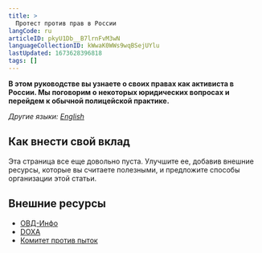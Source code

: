 ```yaml
---
title: >
  Протест против прав в России
langCode: ru
articleID: pkyU1Db__B7lrnFvM3wN
languageCollectionID: kWwaK0WWs9wqBSejUYlu
lastUpdated: 1673628396818
tags: []
---
```


**В этом руководстве вы узнаете о своих правах как активиста в России. Мы поговорим о некоторых юридических вопросах и перейдем к обычной полицейской практике.**

_Другие языки:_ [_English_](/rights/russia)

## Как внести свой вклад

Эта страница все еще довольно пуста. Улучшите ее, добавив внешние ресурсы, которые вы считаете полезными, и предложите способы организации этой статьи.

## Внешние ресурсы

-   [ОВД-Инфо](https://ovdinfo.org)
-   [DOXA](https://doxajournal.ru)
-   [Комитет против пыток](https://pytkam.net)